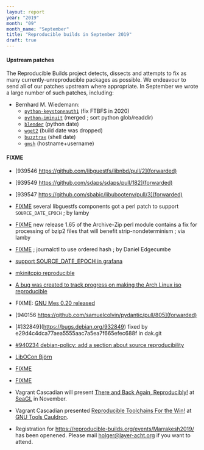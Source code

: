 ```yaml
---
layout: report
year: "2019"
month: "09"
month_name: "September"
title: "Reproducible builds in September 2019"
draft: true
---
```

#### Upstream patches

The Reproducible Builds project detects, dissects and attempts to fix as many currently-unreproducible packages as possible. We endeavour to send all of our patches upstream where appropriate. In September we wrote a large number of such patches, including:

* Bernhard M. Wiedemann:
    * [`python-keystoneauth1`](https://review.opendev.org/681103) (fix FTBFS in 2020)
    * [`python-iminuit`](https://github.com/scikit-hep/iminuit/pull/355) (merged ; sort python glob/readdir)
    * [`blender`](https://developer.blender.org/D5756) (python date)
    * [`wget2`](https://gitlab.com/gnuwget/wget2/merge_requests/450) (build date was dropped)
    * [`buzztrax`](https://github.com/Buzztrax/buzztrax/pull/88) (shell date)
    * [`gmsh`](https://build.opensuse.org/request/show/731075) (hostname+username)

#### FIXME

* [939546 https://github.com/libguestfs/libnbd/pull/2](forwarded)

* [939549 https://github.com/sdaps/sdaps/pull/182](forwarded)

* [939547 https://github.com/sbabic/libubootenv/pull/3](forwarded)

* [FIXME](https://www.redhat.com/archives/libguestfs/2019-September/msg00037.html) several libguestfs components got a perl patch to support `SOURCE_DATE_EPOCH` ; by lamby

* [FIXME](https://github.com/redhotpenguin/perl-Archive-Zip/issues/26#issuecomment-529170764) new release 1.65 of the Archive-Zip perl module contains a fix for processing of bzip2 files that will benefit strip-nondeterminism ; via lamby

* [FIXME](https://github.com/systemd/systemd/pull/13482) ; journalctl to use ordered hash ; by Daniel Edgecumbe

* [support SOURCE_DATE_EPOCH in grafana](https://github.com/grafana/grafana/pull/18953)

* [mkinitcpio reproducible](https://github.com/archlinux/mkinitcpio/pull/1/files)

* [A bug was created to track progress on making the Arch Linux iso reproducible](https://bugs.archlinux.org/task/63683?project=6)

* FIXME: [GNU Mes 0.20 released](https://lists.reproducible-builds.org/pipermail/rb-general/2019-September/001649.html)

* [940156 https://github.com/samuelcolvin/pydantic/pull/805](forwarded)

* [#]32849](https://bugs.debian.org/932849) fixed by e29d4c4dca77aea5555aac7a5ea7f665efec688f in dak.git

* [#940234 debian-policy: add a section about source reproducibility](https://bugs.debian.org/940234)

* [LibOCon Björn](https://libocon.org/assets/Conference/Almeria/schedule-almeria.pdf)

* [FIXME](https://lists.reproducible-builds.org/pipermail/rb-general/2019-September/001651.html)

* [FIXME](https://git.kernel.org/pub/scm/linux/kernel/git/next/linux-next.git/commit/?id=fe013f8bc160d79c6e33bb66d9bb0cd24949274c)

* Vagrant Cascadian will present [There and Back Again, Reproducibly!](https://osem.seagl.org/conferences/seagl2019/program/proposals/671) at [SeaGL](https://seagl.org) in November.

* Vagrant Cascadian presented [Reproducible Toolchains For the Win!](https://gcc.gnu.org/wiki/cauldron2019#cauldron2019talks.Reproducible_Toolchains_For_The_Win) at [GNU Tools Cauldron](https://gcc.gnu.org/wiki/cauldron2019).

* Registration for https://reproducible-builds.org/events/Marrakesh2019/ has been openened. Please mail holger@layer-acht.org if you want to attend.
